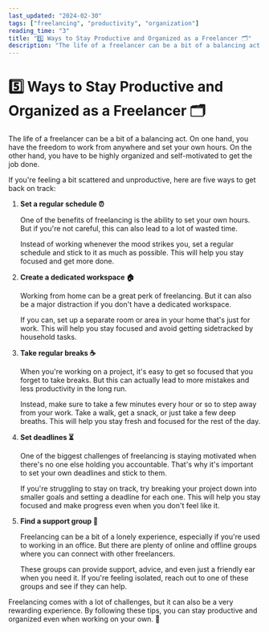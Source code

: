 ```yaml
---
last_updated: "2024-02-30"
tags: ["freelancing", "productivity", "organization"]
reading_time: "3"
title: "5️⃣ Ways to Stay Productive and Organized as a Freelancer 🗂️"
description: "The life of a freelancer can be a bit of a balancing act. On one hand, you have the freedom to work from anywhere and set your own hours. On the other hand, you have to be highly organized and self-motivated to get the job done."
---
```


# 5️⃣ Ways to Stay Productive and Organized as a Freelancer 🗂️

The life of a freelancer can be a bit of a balancing act. On one hand, you have the freedom to work from anywhere and set your own hours. On the other hand, you have to be highly organized and self-motivated to get the job done.

If you're feeling a bit scattered and unproductive, here are five ways to get back on track:

1. **Set a regular schedule ⏰**

    One of the benefits of freelancing is the ability to set your own hours. But if you're not careful, this can also lead to a lot of wasted time.

    Instead of working whenever the mood strikes you, set a regular schedule and stick to it as much as possible. This will help you stay focused and get more done.

2. **Create a dedicated workspace 🏠**

    Working from home can be a great perk of freelancing. But it can also be a major distraction if you don't have a dedicated workspace.

    If you can, set up a separate room or area in your home that's just for work. This will help you stay focused and avoid getting sidetracked by household tasks.

3. **Take regular breaks ☕**

    When you're working on a project, it's easy to get so focused that you forget to take breaks. But this can actually lead to more mistakes and less productivity in the long run.

    Instead, make sure to take a few minutes every hour or so to step away from your work. Take a walk, get a snack, or just take a few deep breaths. This will help you stay fresh and focused for the rest of the day.

4. **Set deadlines ⏳**

    One of the biggest challenges of freelancing is staying motivated when there's no one else holding you accountable. That's why it's important to set your own deadlines and stick to them.

    If you're struggling to stay on track, try breaking your project down into smaller goals and setting a deadline for each one. This will help you stay focused and make progress even when you don't feel like it.

5. **Find a support group 👥**

    Freelancing can be a bit of a lonely experience, especially if you're used to working in an office. But there are plenty of online and offline groups where you can connect with other freelancers.

    These groups can provide support, advice, and even just a friendly ear when you need it. If you're feeling isolated, reach out to one of these groups and see if they can help.

Freelancing comes with a lot of challenges, but it can also be a very rewarding experience. By following these tips, you can stay productive and organized even when working on your own. 🎉

